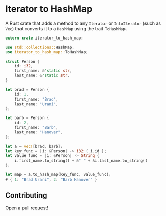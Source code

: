 # Iterator to HashMap

A Rust crate that adds a method to any `Iterator` or `IntoIterator` (such as `Vec`) that converts it to a `HashMap` using the trait `ToHashMap`.

```rust
extern crate iterator_to_hash_map;

use std::collections::HashMap;
use iterator_to_hash_map::ToHashMap;

struct Person {
    id: i32,
    first_name: &'static str,
    last_name: &'static str,
}

let brad = Person {
    id: 1,
    first_name: "Brad",
    last_name: "Urani",
};

let barb = Person {
    id: 2,
    first_name: "Barb",
    last_name: "Hanover",
};

let a = vec![brad, barb];
let key_func = |i: &Person| -> i32 { i.id };
let value_func = |i: &Person| -> String {
    i.first_name.to_string() + &" " + &i.last_name.to_string()
};

let map = a.to_hash_map(key_func, value_func);
# { 1: "Brad Urani", 2: "Barb Hanover" }
```

## Contributing
Open a pull request!
